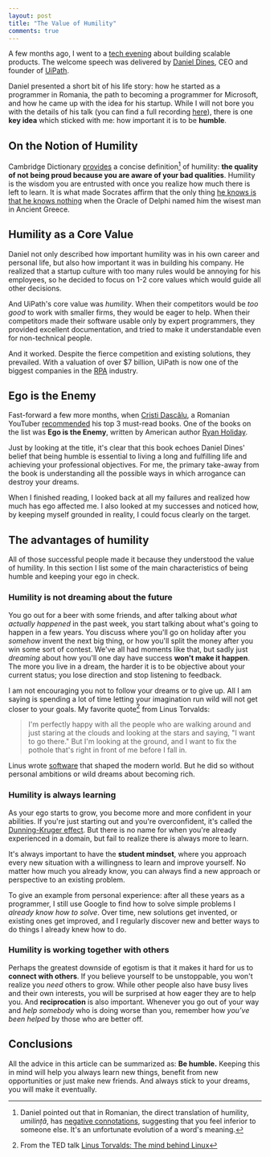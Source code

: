 ```yaml
---
layout: post
title: "The Value of Humility"
comments: true
---
```


A few months ago, I went to a [tech evening](https://myconnector.ro/details/uipath-tech-evenings-challenges-of-building-scalable-products/159) about building scalable products. The welcome speech was delivered by [Daniel Dines](https://www.linkedin.com/in/danieldines/), CEO and founder of [UiPath](https://www.uipath.com/).

Daniel presented a short bit of his life story: how he started as a programmer in Romania, the path to becoming a programmer for Microsoft, and how he came up with the idea for his startup. While I will not bore you with the details of his talk (you can find a full recording [here](https://soundcloud.com/user-183251561/daniel-dines-uipath-tech-evenings-bucharest-11072019)), there is one **key idea** which sticked with me: how important it is to be **humble**.

<!-- more -->

## On the Notion of Humility

Cambridge Dictionary [provides](https://dictionary.cambridge.org/dictionary/english/humility) a concise definition[^1] of humility: **the quality of not being proud because you are aware of your bad qualities**. Humility is the wisdom you are entrusted with once you realize how much there is left to learn. It is what made Socrates affirm that the only thing [he knows is that he knows nothing](https://en.wikipedia.org/wiki/I_know_that_I_know_nothing) when the Oracle of Delphi named him the wisest man in Ancient Greece.

[^1]: Daniel pointed out that in Romanian, the direct translation of humility, *umilință*, has [negative connotations]([https://dexonline.ro/definitie/umilin%C8%9B%C4%83](https://dexonline.ro/definitie/umilință)), suggesting that you feel inferior to someone else. It's an unfortunate evolution of a word's meaning.

## Humility as a Core Value

Daniel not only described how important humility was in his own career and personal life, but also how important it was in building his company. He realized that a startup culture with too many rules would be annoying for his employees, so he decided to focus on 1-2 core values which would guide all other decisions.

And UiPath's core value was *humility*. When their competitors would be *too good* to work with smaller firms, they would be eager to help. When their competitors made their software usable only by expert programmers, they provided excellent documentation, and tried to make it understandable even for non-technical people.

And it worked. Despite the fierce competition and existing solutions, they prevailed. With a valuation of over $7 billion, UiPath is now one of the biggest companies in the [RPA](https://en.wikipedia.org/wiki/Robotic_process_automation) industry.

## Ego is the Enemy

Fast-forward a few more months, when [Cristi Dascălu](https://www.youtube.com/channel/UCTP1PGV-piW-tsUYXlHmvGw), a Romanian YouTuber [recommended](https://www.youtube.com/watch?v=tljsFKsrpOA) his top 3 must-read books. One of the books on the list was **Ego is the Enemy**, written by American author [Ryan Holiday](https://ryanholiday.net/).

Just by looking at the title, it's clear that this book echoes Daniel Dines' belief that being humble is essential to living a long and fulfilling life and achieving your professional objectives. For me, the primary take-away from the book is understanding all the possible ways in which arrogance can destroy your dreams.

When I finished reading, I looked back at all my failures and realized how much has ego affected me. I also looked at my successes and noticed how, by keeping myself grounded in reality, I could focus clearly on the target.

## The advantages of humility

All of those successful people made it because they understood the value of humility. In this section I list some of the main characteristics of being humble and keeping your ego in check.

### Humility is not dreaming about the future

You go out for a beer with some friends, and after talking about *what actually happened* in the past week, you start talking about what's going to happen in a few years. You discuss where you'll go on holiday after you *somehow* invent the next big thing, or how you'll split the money after you win some sort of contest. We've all had moments like that, but sadly just *dreaming* about how you'll one day have success **won't make it happen**. The more you live in a dream, the harder it is to be objective about your current status; you lose direction and stop listening to feedback.

I am not encouraging you not to follow your dreams or to give up. All I am saying is spending a lot of time letting your imagination run wild will not get closer to your goals. My favorite quote[^2] from Linus Torvalds:

> I'm perfectly happy with all the people who are walking around and just staring at the clouds and looking at the stars and saying, "I want to go there." But I'm looking at the ground, and I want to fix the pothole that's right in front of me before I fall in.

Linus wrote [software](https://www.kernel.org/) that shaped the modern world. But he did so without personal ambitions or wild dreams about becoming rich.

[^2]: From the TED talk [Linus Torvalds: The mind behind Linux](https://www.ted.com/talks/linus_torvalds_the_mind_behind_linux)

### Humility is always learning

As your ego starts to grow, you become more and more confident in your abilities. If you're just starting out and you're overconfident, it's called the [Dunning-Kruger effect]([https://en.wikipedia.org/wiki/Dunning%E2%80%93Kruger_effect](https://en.wikipedia.org/wiki/Dunning–Kruger_effect)). But there is no name for when you're already experienced in a domain, but fail to realize there is always more to learn.

It's always important to have the **student mindset**, where you approach every new situation with a willingness to learn and improve yourself. No matter how much you already know, you can always find a new approach or perspective to an existing problem.

To give an example from personal experience: after all these years as a programmer, I still use Google to find how to solve simple problems I *already know how to solve*. Over time, new solutions get invented, or existing ones get improved, and I regularly discover new and better ways to do things I already knew how to do.

### Humility is working together with others

Perhaps the greatest downside of egotism is that it makes it hard for us to **connect with others**. If you believe yourself to be unstoppable, you won't realize you *need* others to grow. While other people also have busy lives and their own interests, you will be surprised at how eager they are to help you. And **reciprocation** is also important. Whenever you go out of your way and *help somebody* who is doing worse than you, remember how *you've been helped* by those who are better off.

## Conclusions

All the advice in this article can be summarized as: **Be humble.** Keeping this in mind will help you always learn new things, benefit from new opportunities or just make new friends. And always stick to your dreams, you will make it eventually.

